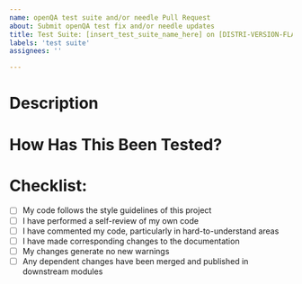 ```yaml
---
name: openQA test suite and/or needle Pull Request
about: Submit openQA test fix and/or needle updates
title: Test Suite: [insert_test_suite_name_here] on [DISTRI-VERSION-FLAVOR-ARCH]
labels: 'test suite'
assignees: ''

---
```


# Description

<!-- Provide a brief description of the pull request here -->
<!-- If applicable, specify the issue number this PR fixes -->

<!-- eg: Fixes #999 -->

<!-- If no Issue exists it is highly recommended that you create an issue first, assigning it to yourself and then return here to provide the pull request. -->

# How Has This Been Tested?

<!-- Indicate what you have done to test this PR, with screenshots if appropriate -->
<!-- At a minimum, please include the following: -->
<!-- * The command you used to trigger a passing test -->
<!-- * Criteria for a successful test (eg: suite install_minimal@uefi passes) -->

# Checklist:

- [ ] My code follows the style guidelines of this project
- [ ] I have performed a self-review of my own code
- [ ] I have commented my code, particularly in hard-to-understand areas
- [ ] I have made corresponding changes to the documentation
- [ ] My changes generate no new warnings
- [ ] Any dependent changes have been merged and published in downstream modules

